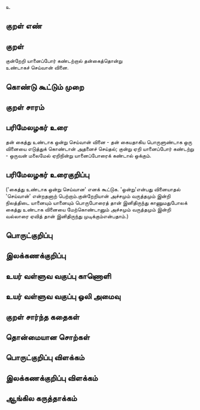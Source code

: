 உ

## குறள் எண் 


## குறள் 
குன்றேறி யானைப்போர் கண்டற்றால் தன்கைத்தொன்று  
உண்டாகச் செய்வான் வினை.

## கொண்டு கூட்டும் முறை


## குறள் சாரம் 


## பரிமேலழகர் உரை
தன் கைத்து உண்டாக ஒன்று செய்வான் வினை - தன் கையதாகிய பொருளுண்டாக ஒரு வினையை எடுத்துக் கொண்டான் அதனைச் செய்தல்; குன்று ஏறி யானைப்போர் கண்டற்று - ஒருவன் மலைமேல் ஏறிநின்று யானைப்போரைக் கண்டால் ஒக்கும். 
## பரிமேலழகர் உரைகுறிப்பு   
('கைத்து உண்டாக ஒன்று செய்வான' எனக் கூட்டுக. 'ஒன்று'என்பது வினையாதல் 'செய்வான்' என்றதனாற் பெற்றாம்.குன்றேறியான் அச்சமும் வருத்தமும் இன்றி நிலத்திடை யானையும் யானையும் பொருபோரைத் தான் இனிதிருந்து காணுமதுபோலக் கைத்து உண்டாக வினையை மேற்கொண்டானும் அச்சமும் வருத்தமும் இன்றி வல்லாரை ஏவித் தான் இனிதிருந்து முடிக்கும்என்பதாம்.)


## பொருட்குறிப்பு 


## இலக்கணக்குறிப்பு  


## உயர் வள்ளுவ வகுப்பு காணொளி


## உயர் வள்ளுவ வகுப்பு ஒலி அமைவு 

 
## குறள் சார்ந்த கதைகள் 


## தொன்மையான சொற்கள்


## பொருட்குறிப்பு விளக்கம்


## இலக்கணக்குறிப்பு விளக்கம்


## ஆங்கில கருத்தாக்கம் 


